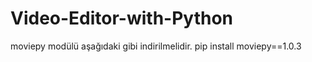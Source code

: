 # Video-Editor-with-Python

moviepy modülü aşağıdaki gibi indirilmelidir.
pip install moviepy==1.0.3 
